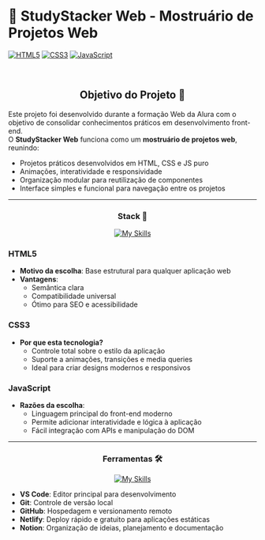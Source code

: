 # 🧭 StudyStacker Web - Mostruário de Projetos Web
[![HTML5](https://img.shields.io/badge/HTML5-E34F26?logo=html5&logoColor=white)](https://developer.mozilla.org/docs/Web/HTML)
[![CSS3](https://img.shields.io/badge/CSS3-1572B6?logo=css3&logoColor=white)](https://developer.mozilla.org/docs/Web/CSS)
[![JavaScript](https://img.shields.io/badge/JavaScript-F7DF1E?logo=javascript&logoColor=black)](https://developer.mozilla.org/docs/Web/JavaScript)

<br>

<div align="center"><h2> Objetivo do Projeto 🎯</h2></div>

Este projeto foi desenvolvido durante a formação Web da Alura com o objetivo de consolidar conhecimentos práticos em desenvolvimento front-end.  
O **StudyStacker Web** funciona como um **mostruário de projetos web**, reunindo:

- Projetos práticos desenvolvidos em HTML, CSS e JS puro  
- Animações, interatividade e responsividade  
- Organização modular para reutilização de componentes  
- Interface simples e funcional para navegação entre os projetos

<hr>

<div align="center"><h3> Stack 🚀</h3></div>

<div align="center">
  
  [![My Skills](https://skillicons.dev/icons?i=html,css,js&perline=8)](https://skillicons.dev)
</div>

### **HTML5**
- **Motivo da escolha**: Base estrutural para qualquer aplicação web
- **Vantagens**:  
  - Semântica clara  
  - Compatibilidade universal  
  - Ótimo para SEO e acessibilidade

### **CSS3**
- **Por que esta tecnologia?**  
  - Controle total sobre o estilo da aplicação  
  - Suporte a animações, transições e media queries  
  - Ideal para criar designs modernos e responsivos

### **JavaScript**
- **Razões da escolha**:  
  - Linguagem principal do front-end moderno  
  - Permite adicionar interatividade e lógica à aplicação  
  - Fácil integração com APIs e manipulação do DOM

<hr>

<div align="center"><h3> Ferramentas 🛠️</h3></div>

<div align="center">
  
  [![My Skills](https://skillicons.dev/icons?i=vscode,git,github,netlify,notion&perline=8)](https://skillicons.dev)
</div>

- **VS Code**: Editor principal para desenvolvimento  
- **Git**: Controle de versão local  
- **GitHub**: Hospedagem e versionamento remoto  
- **Netlify**: Deploy rápido e gratuito para aplicações estáticas  
- **Notion**: Organização de ideias, planejamento e documentação
